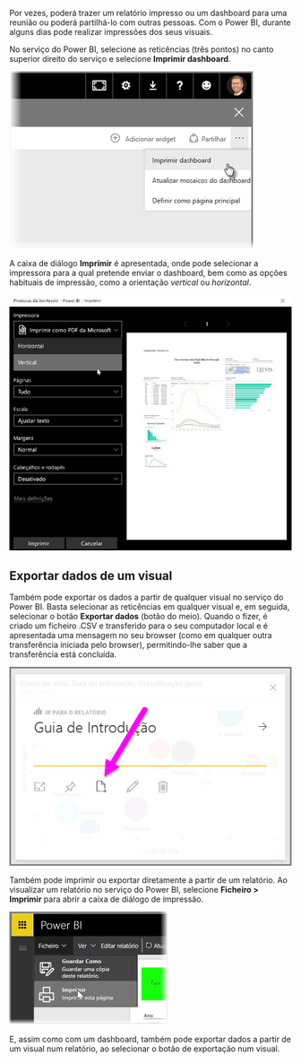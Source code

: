 Por vezes, poderá trazer um relatório impresso ou um dashboard para uma reunião ou poderá partilhá-lo com outras pessoas. Com o Power BI, durante alguns dias pode realizar impressões dos seus visuais.

No serviço do Power BI, selecione as reticências (três pontos) no canto superior direito do serviço e selecione **Imprimir dashboard**.

![](media/4-4g-print-and-export-dashboards-reports/4-4g_1.png)

A caixa de diálogo **Imprimir** é apresentada, onde pode selecionar a impressora para a qual pretende enviar o dashboard, bem como as opções habituais de impressão, como a orientação *vertical* ou *horizontal*.

![](media/4-4g-print-and-export-dashboards-reports/4-4g_2.png)

## <a name="export-data-from-a-visual"></a>Exportar dados de um visual
Também pode exportar os dados a partir de qualquer visual no serviço do Power BI. Basta selecionar as reticências em qualquer visual e, em seguida, selecionar o botão **Exportar dados** (botão do meio). Quando o fizer, é criado um ficheiro .CSV e transferido para o seu computador local e é apresentada uma mensagem no seu browser (como em qualquer outra transferência iniciada pelo browser), permitindo-lhe saber que a transferência está concluída.

![](media/4-4g-print-and-export-dashboards-reports/4-4g_3.png)

Também pode imprimir ou exportar diretamente a partir de um relatório. Ao visualizar um relatório no serviço do Power BI, selecione **Ficheiro > Imprimir** para abrir a caixa de diálogo de impressão.

![](media/4-4g-print-and-export-dashboards-reports/4-4g_4.png)

E, assim como com um dashboard, também pode exportar dados a partir de um visual num relatório, ao selecionar o botão de exportação num visual.

